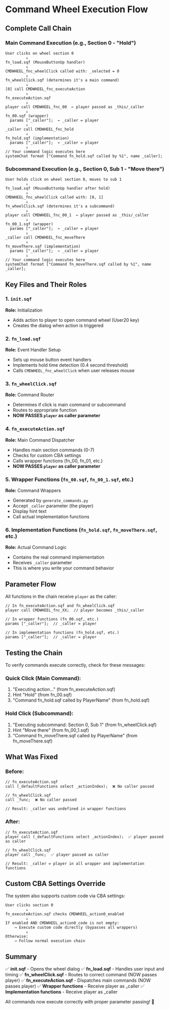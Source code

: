 # Command Wheel Execution Flow

## Complete Call Chain

### Main Command Execution (e.g., Section 0 - "Hold")

```
User clicks on wheel section 0
         ↓
fn_load.sqf (MouseButtonUp handler)
         ↓
CMDWHEEL_fnc_wheelClick called with: _selected = 0
         ↓
fn_wheelClick.sqf (determines it's a main command)
         ↓
[0] call CMDWHEEL_fnc_executeAction
         ↓
fn_executeAction.sqf
         ↓
player call CMDWHEEL_fnc_00  ← player passed as _this/_caller
         ↓
fn_00.sqf (wrapper)
  params ["_caller"];  ← _caller = player
         ↓
_caller call CMDWHEEL_fnc_hold
         ↓
fn_hold.sqf (implementation)
  params ["_caller"];  ← _caller = player
         ↓
// Your command logic executes here
systemChat format ["Command fn_hold.sqf called by %1", name _caller];
```

### Subcommand Execution (e.g., Section 0, Sub 1 - "Move there")

```
User holds click on wheel section 0, moves to sub 1
         ↓
fn_load.sqf (MouseButtonUp handler after hold)
         ↓
CMDWHEEL_fnc_wheelClick called with: [0, 1]
         ↓
fn_wheelClick.sqf (determines it's a subcommand)
         ↓
player call CMDWHEEL_fnc_00_1  ← player passed as _this/_caller
         ↓
fn_00_1.sqf (wrapper)
  params ["_caller"];  ← _caller = player
         ↓
_caller call CMDWHEEL_fnc_moveThere
         ↓
fn_moveThere.sqf (implementation)
  params ["_caller"];  ← _caller = player
         ↓
// Your command logic executes here
systemChat format ["Command fn_moveThere.sqf called by %1", name _caller];
```

## Key Files and Their Roles

### 1. `init.sqf`
**Role:** Initialization
- Adds action to player to open command wheel (User20 key)
- Creates the dialog when action is triggered

### 2. `fn_load.sqf`
**Role:** Event Handler Setup
- Sets up mouse button event handlers
- Implements hold time detection (0.4 second threshold)
- Calls `CMDWHEEL_fnc_wheelClick` when user releases mouse

### 3. `fn_wheelClick.sqf`
**Role:** Command Router
- Determines if click is main command or subcommand
- Routes to appropriate function
- **NOW PASSES `player` as caller parameter**

### 4. `fn_executeAction.sqf`
**Role:** Main Command Dispatcher
- Handles main section commands (0-7)
- Checks for custom CBA settings
- Calls wrapper functions (fn_00, fn_01, etc.)
- **NOW PASSES `player` as caller parameter**

### 5. Wrapper Functions (`fn_00.sqf`, `fn_00_1.sqf`, etc.)
**Role:** Command Wrappers
- Generated by `generate_commands.py`
- Accept `_caller` parameter (the player)
- Display hint text
- Call actual implementation functions

### 6. Implementation Functions (`fn_hold.sqf`, `fn_moveThere.sqf`, etc.)
**Role:** Actual Command Logic
- Contains the real command implementation
- Receives `_caller` parameter
- This is where you write your command behavior

## Parameter Flow

All functions in the chain receive `player` as the caller:

```sqf
// In fn_executeAction.sqf and fn_wheelClick.sqf
player call CMDWHEEL_fnc_XX;  // player becomes _this/_caller

// In wrapper functions (fn_00.sqf, etc.)
params ["_caller"];  // _caller = player

// In implementation functions (fn_hold.sqf, etc.)
params ["_caller"];  // _caller = player
```

## Testing the Chain

To verify commands execute correctly, check for these messages:

### Quick Click (Main Command):
1. "Executing action..." (from fn_executeAction.sqf)
2. Hint "Hold" (from fn_00.sqf)
3. "Command fn_hold.sqf called by PlayerName" (from fn_hold.sqf)

### Hold Click (Subcommand):
1. "Executing subcommand: Section 0, Sub 1" (from fn_wheelClick.sqf)
2. Hint "Move there" (from fn_00_1.sqf)
3. "Command fn_moveThere.sqf called by PlayerName" (from fn_moveThere.sqf)

## What Was Fixed

### Before:
```sqf
// fn_executeAction.sqf
call (_defaultFunctions select _actionIndex);  ❌ No caller passed

// fn_wheelClick.sqf
call _func;  ❌ No caller passed

// Result: _caller was undefined in wrapper functions
```

### After:
```sqf
// fn_executeAction.sqf
player call (_defaultFunctions select _actionIndex);  ✅ player passed as caller

// fn_wheelClick.sqf
player call _func;  ✅ player passed as caller

// Result: _caller = player in all wrapper and implementation functions
```

## Custom CBA Settings Override

The system also supports custom code via CBA settings:

```
User clicks section 0
         ↓
fn_executeAction.sqf checks CMDWHEEL_action0_enabled
         ↓
If enabled AND CMDWHEEL_action0_code is not empty:
    → Execute custom code directly (bypasses all wrappers)
         ↓
Otherwise:
    → Follow normal execution chain
```

## Summary

✅ **init.sqf** - Opens the wheel dialog
✅ **fn_load.sqf** - Handles user input and timing
✅ **fn_wheelClick.sqf** - Routes to correct command (NOW passes player)
✅ **fn_executeAction.sqf** - Dispatches main commands (NOW passes player)
✅ **Wrapper functions** - Receive player as _caller
✅ **Implementation functions** - Receive player as _caller

All commands now execute correctly with proper parameter passing! 🎉

